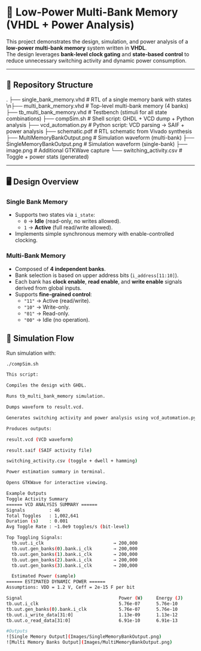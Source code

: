 # 🔋 Low-Power Multi-Bank Memory (VHDL + Power Analysis)
This project demonstrates the design, simulation, and power analysis of a **low-power multi-bank memory** system written in **VHDL**.  
The design leverages **bank-level clock gating** and **state-based control** to reduce unnecessary switching activity and dynamic power consumption.  

---

## 📂 Repository Structure
.
├── single_bank_memory.vhd # RTL of a single memory bank with states
\n├── multi_bank_memory.vhd # Top-level multi-bank memory (4 banks)
├── tb_multi_bank_memory.vhd # Testbench (stimuli for all state combinations)
├── compSim.sh # Shell script: GHDL + VCD dump + Python analysis
├── vcd_automation.py # Python script: VCD parsing → SAIF + power analysis
├── schematic.pdf # RTL schematic from Vivado synthesis
├── MultiMemoryBankOutput.png # Simulation waveform (multi-bank)
├── SingleMemoryBankOutput.png # Simulation waveform (single-bank)
├── image.png # Additional GTKWave capture
└── switching_activity.csv # Toggle + power stats (generated)

---

## 🖥️ Design Overview

### **Single Bank Memory**
- Supports two states via `i_state`:
  - `0` → **Idle** (read-only, no writes allowed).  
  - `1` → **Active** (full read/write allowed).  
- Implements simple synchronous memory with enable-controlled clocking.

### **Multi-Bank Memory**
- Composed of **4 independent banks**.  
- Bank selection is based on upper address bits (`i_address[11:10]`).  
- Each bank has **clock enable**, **read enable**, and **write enable** signals derived from global inputs.  
- Supports **fine-grained control**:
  - `"11"` → Active (read/write).  
  - `"10"` → Write-only.  
  - `"01"` → Read-only.  
  - `"00"` → Idle (no operation).  

## 🧪 Simulation Flow

Run simulation with:

```bash
./compSim.sh

This script:

Compiles the design with GHDL.

Runs tb_multi_bank_memory simulation.

Dumps waveform to result.vcd.

Generates switching activity and power analysis using vcd_automation.py.

Produces outputs:

result.vcd (VCD waveform)

result.saif (SAIF activity file)

switching_activity.csv (toggle + dwell + hamming)

Power estimation summary in terminal.

Opens GTKWave for interactive viewing.

Example Outputs
Toggle Activity Summary
====== VCD ANALYSIS SUMMARY ======
Signals         : 46
Total Toggles   : 1,002,641
Duration (s)    : 0.001
Avg Toggle Rate : ~1.0e9 toggles/s (bit-level)

Top Toggling Signals:
  tb.uut.i_clk                          → 200,000
  tb.uut.gen_banks(0).bank.i_clk        → 200,000
  tb.uut.gen_banks(1).bank.i_clk        → 200,000
  tb.uut.gen_banks(2).bank.i_clk        → 200,000
  tb.uut.gen_banks(3).bank.i_clk        → 200,000

  Estimated Power (sample)
====== ESTIMATED DYNAMIC POWER ======
Assumptions: VDD = 1.2 V, Ceff = 2e-15 F per bit

Signal                                    Power (W)     Energy (J)
tb.uut.i_clk                              5.76e-07      5.76e-10
tb.uut.gen_banks(0).bank.i_clk            5.76e-07      5.76e-10
tb.uut.i_write_data[31:0]                 1.13e-09      1.13e-12
tb.uut.o_read_data[31:0]                  6.91e-10      6.91e-13

#Outputs 
![Single Memory Output](Images/SingleMemoryBankOutput.png)
![Multi Memory Banks Output](Images/MultiMemoryBankOutput.png)
